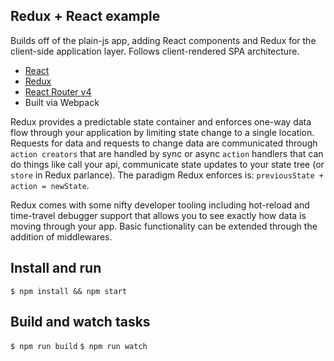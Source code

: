 ## Redux + React example

Builds off of the plain-js app, adding React components and Redux for the client-side application layer. Follows client-rendered SPA architecture.

* [React](https://reactjs.org/)
* [Redux](https://redux.js.org/)
* [React Router v4](https://reacttraining.com/react-router/)
* Built via Webpack

Redux provides a predictable state container and enforces one-way data flow through your application by limiting state change to a single location. Requests for data and requests to change data are communicated through `action creators` that are handled by sync or async `action` handlers that can do things like call your api, communicate state updates to your state tree (or `store` in Redux parlance). The paradigm Redux enforces is: `previousState + action = newState`.

Redux comes with some nifty developer tooling including hot-reload and time-travel debugger support that allows you to see exactly how data is moving through your app. Basic functionality can be extended through the addition of middlewares.

## Install and run

`$ npm install && npm start`

## Build and watch tasks
`$ npm run build`
`$ npm run watch`
